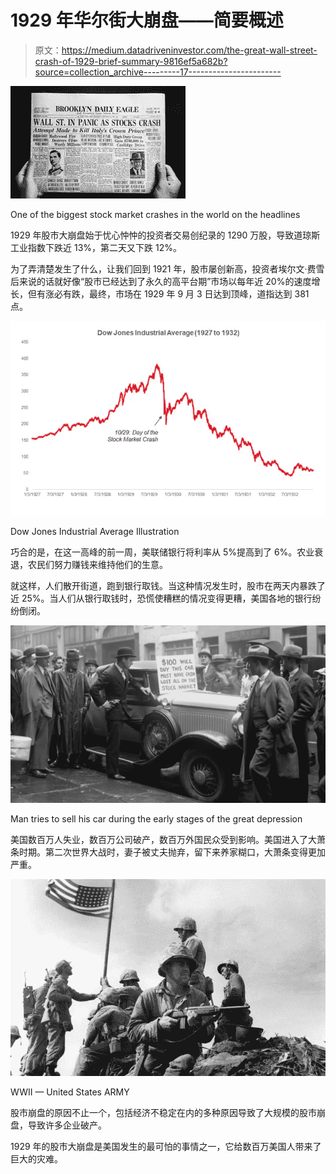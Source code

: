 # 1929 年华尔街大崩盘——简要概述

> 原文：<https://medium.datadriveninvestor.com/the-great-wall-street-crash-of-1929-brief-summary-9816ef5a682b?source=collection_archive---------17----------------------->

![](img/08cc5135b446f1d397f1beb4de729eb4.png)

One of the biggest stock market crashes in the world on the headlines

1929 年股市大崩盘始于忧心忡忡的投资者交易创纪录的 1290 万股，导致道琼斯工业指数下跌近 13%，第二天又下跌 12%。

为了弄清楚发生了什么，让我们回到 1921 年，股市屡创新高，投资者埃尔文·费雪后来说的话就好像“股市已经达到了永久的高平台期”市场以每年近 20%的速度增长，但有涨必有跌，最终，市场在 1929 年 9 月 3 日达到顶峰，道指达到 381 点。

![](img/685d5a8a98ad43d118d2bafe0593d135.png)

Dow Jones Industrial Average Illustration

巧合的是，在这一高峰的前一周，美联储银行将利率从 5%提高到了 6%。农业衰退，农民们努力赚钱来维持他们的生意。

就这样，人们散开街道，跑到银行取钱。当这种情况发生时，股市在两天内暴跌了近 25%。当人们从银行取钱时，恐慌使糟糕的情况变得更糟，美国各地的银行纷纷倒闭。

![](img/32badd39fcaa48906078d4eb71d2c3b1.png)

Man tries to sell his car during the early stages of the great depression

美国数百万人失业，数百万公司破产，数百万外国民众受到影响。美国进入了大萧条时期。第二次世界大战时，妻子被丈夫抛弃，留下来养家糊口，大萧条变得更加严重。

![](img/2465e8e2bb681b8b0b313386045fad5f.png)

WWII — United States ARMY

股市崩盘的原因不止一个，包括经济不稳定在内的多种原因导致了大规模的股市崩盘，导致许多企业破产。

1929 年的股市大崩盘是美国发生的最可怕的事情之一，它给数百万美国人带来了巨大的灾难。